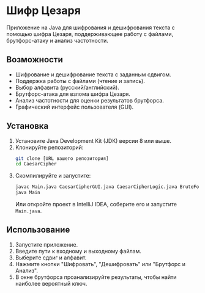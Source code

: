 # Шифр Цезаря

Приложение на Java для шифрования и дешифрования текста с помощью шифра Цезаря, поддерживающее работу с файлами, брутфорс-атаку и анализ частотности.

## Возможности

*   Шифрование и дешифрование текста с заданным сдвигом.
*   Поддержка работы с файлами (чтение и запись).
*   Выбор алфавита (русский/английский).
*   Брутфорс-атака для взлома шифра Цезаря.
*   Анализ частотности для оценки результатов брутфорса.
*   Графический интерфейс пользователя (GUI).

## Установка

1.  Установите Java Development Kit (JDK) версии 8 или выше.
2.  Клонируйте репозиторий:
    ```bash
    git clone [URL вашего репозитория]
    cd CaesarCipher
    ```
3.  Скомпилируйте и запустите:
    ```bash
    javac Main.java CaesarCipherGUI.java CaesarCipherLogic.java BruteForcer.java
    java Main
    ```
    Или откройте проект в IntelliJ IDEA, соберите его и запустите `Main.java`.

## Использование

1.  Запустите приложение.
2.  Введите пути к входному и выходному файлам.
3.  Выберите сдвиг и алфавит.
4.  Нажмите кнопки "Шифровать", "Дешифровать" или "Брутфорс и Анализ".
5.  В окне брутфорса проанализируйте результаты, чтобы найти наиболее вероятный ключ.
